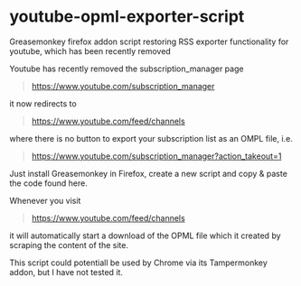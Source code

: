 # youtube-opml-exporter-script
Greasemonkey firefox addon script restoring RSS exporter functionality for youtube, which has been recently removed

Youtube has recently removed the subscription_manager page
> https://www.youtube.com/subscription_manager

it now redirects to
> https://www.youtube.com/feed/channels

where there is no button to export your subscription list as an OMPL file, i.e.
> https://www.youtube.com/subscription_manager?action_takeout=1

Just install Greasemonkey in Firefox, create a new script and copy & paste the code found here.

Whenever you visit
> https://www.youtube.com/feed/channels

it will automatically start a download of the OPML file which it created by scraping the content of the site.

This script could potentiall be used by Chrome via its Tampermonkey addon, but I have not tested it.
